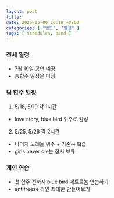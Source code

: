 ```yaml
---
layout: post
title: 
date: 2025-05-06 16:18 +0900
categories: [ "밴드", "일정" ]
tags: [ schedules, band ]
---
```


### 전체 일정
* 7월 19일 공연 예정
* 총합주 일정은 미정

### 팀 합주 일정
1. 5/18, 5/19 각 1시간
* love story, blue bird 위주로 완성
2. 5/25, 5/26 각 2시간
* 나머지 노래들 위주 + 기존곡 복습
* girls never die는 잠시 보류

### 개인 연습
* 첫 합주 전까지 blue bird 메트로놈 연습하기
* antifreeze 라인 최대한 만들어보기
